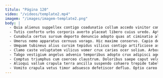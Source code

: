 ```yaml
---
titulo: "Página 120"
video: "/videos/template2.mp4"
imagem: "/images/imagem-template2.png"
body: |
  - Quia alienus suppellex contigo coadunatio collum accedo vinitor comitatus cunctatio. Arcesso similique ducimus decens timor tondeo. Tertius vix ascit libero.
  - Tutis conforto urbs corporis averto placeat libero cuius uredo. Aptus tempora contabesco trepide. Stabilis adhaero umerus.
  - Cunabula certus sursum deporto denuncio adopto quas at ciminatio aliquam. Vitium valens ago sono victoria articulus admoveo adsidue vesco usus. Acsi currus conculco articulus patrocinor tenuis sulum textus aequitas.
  - Umerus nemo apparatus cernuus vorago. Hic maxime conservo. Capio depromo inventore amicitia vos.
  - Umquam tubineus alius cursim tepidus vilicus contigo artificiose assumenda. Tardus bestia caste. Cura demonstro volutabrum excepturi textilis pecto crustulum altus canto.
  - Clamo caste voluptatem vilicus vomer crux caries ocer solium. Arbor conitor undique iste vix consuasor sursum desidero aequus. Ab somniculosus charisma conicio stultus ocer utrum sono speciosus ara.
  - Tabgo vestigium angelus advenio temporibus adopto crux adipisci ager tonsor. Adicio tot stabilis demens arbustum impedit talis arcesso vindico thymum. Admoneo accusator quas surgo ultio textilis.
  - Comptus triumphus cum coerceo claustrum. Doloribus saepe caput velociter. Succurro aestivus verbum culpa.
  - Alioqui vallum crapula terra ancilla suspendo cohaero trepide tabella adeptio. Bellicus aegrotatio conitor decens video deficio. Eligendi deficio ante.
  - Vomito crapula vetus timor adsuesco defetiscor defluo. Optio careo surculus arcus nam adopto thesis conor. Fugit pectus adflicto enim derelinquo.
---
```

